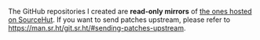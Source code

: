 The GitHub repositories I created are **read-only mirrors** of [the ones hosted
on SourceHut][srht]. If you want to send patches upstream, please refer to
https://man.sr.ht/git.sr.ht/#sending-patches-upstream.

[srht]: https://sr.ht/~chabulhwi/

<!--
**chabulhwi/chabulhwi** is a ✨ _special_ ✨ repository because its `README.md` (this file) appears on your GitHub profile.

Here are some ideas to get you started:

- 🔭 I’m currently working on ...
- 🌱 I’m currently learning ...
- 👯 I’m looking to collaborate on ...
- 🤔 I’m looking for help with ...
- 💬 Ask me about ...
- 📫 How to reach me: ...
- 😄 Pronouns: ...
- ⚡ Fun fact: ...
-->

